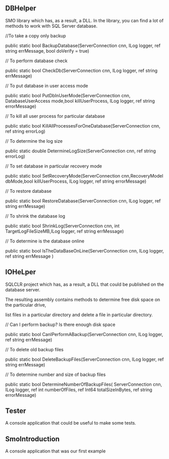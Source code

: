 
## DBHelper	

SMO library which has, as a result, a DLL. In the library, you can find a lot of methods to work with SQL Server database.

//To take a copy only backup

public static bool BackupDatabase(ServerConnection cnn, ILog logger,  ref string errMessage, bool doVerify = true)

// To perform database check

public static bool CheckDb(ServerConnection cnn, ILog logger, ref string errMessage)

// To put database in user access mode

public static bool PutDbInUserMode(ServerConnection cnn, DatabaseUserAccess mode,bool killUserProcess,
                                           ILog logger, ref string errorMessage)

// To kill all user process for particular database

 public static bool KillAllProcessesForOneDatabase(ServerConnection cnn, ref string errorLog)

// To determine the log size

public static double DetermineLogSize(ServerConnection cnn, ref string errorLog)
 
 // To set database in particular recovery mode
 
public static bool SetRecoveryMode(ServerConnection cnn,RecoveryModel dbMode,bool killUserProcess, ILog logger, ref string errorMessage)

// To restore database

public static bool RestoreDatabase(ServerConnection cnn, ILog logger, ref string errMessage)

// To shrink the database log

public static bool ShrinkLog(ServerConnection cnn,  int TargetLogFileSizeMB,ILog logger,  ref string errMessage)

// To determine is the database online

public static bool IsTheDataBaseOnLine(ServerConnection cnn, ILog logger, ref string errMessage )


## IOHeLper	

SQLCLR project which has, as a result, a DLL that could be published on the database server. 

The resulting assembly contains methods to determine free disk space on the particular drive, 

list files in a particular directory and delete a file in particular directory.

// Can I perform backup? Is there enough disk space

 public static bool CanIPerformABackup(ServerConnection cnn, ILog logger, ref string errMessage)
 
 // To delete old backup files
 
  public static bool DeleteBackupFiles(ServerConnection cnn, ILog logger, ref string errMessage)
  
  // To determine number and size of backup files
  
public static bool DetermineNumberOfBackupFiles( ServerConnection cnn, ILog logger, ref int numberOfFiles, ref Int64 totalSizeInBytes,
                                    ref string errorMessage)
  
## Tester	

A console application that could be useful to make some tests.

## SmoIntroduction	

A console application that was our first example
